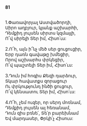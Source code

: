 **81**

\
1.Փառավորյալ Աստվածորդի,\
Սիրո աղբյուր, կյանք աշխարհի,\
Դեմքիդ լույսեն սիրտս կզմայլի,\
Ո՜վ սիրելի Տեր իմ, Հիսո՛ւս:\
\
2.Ո՜հ, այն ի՜նչ մեծ սեր ցուցուցիր,\
Երբ դառն գավաթը խմեցիր,\
Որով աշխարհս փրկեցիր,\
Ո՜վ պաշտելի Տեր իմ, Հիսո՛ւս:\
\
3.Դուն իմ հոգիս Քեզի դարձուր,\
Տկար հավատքս զորացուր\
Ու փրկությունդ ինծի ցուցուր,\
Ո՜վ կենսատու Տեր իմ, Հիսո՛ւս:\
\
4.Ո՜հ, չեմ ուզեր, որ սերդ մոռնամ,\
Դեմքիդ լույսեն ալ հեռանամ,\
Դուն զիս բռնե՛, Տե՛ր բարեխնամ\
Եվ մարդասեր, Փրկի՛չ Հիսուս:
